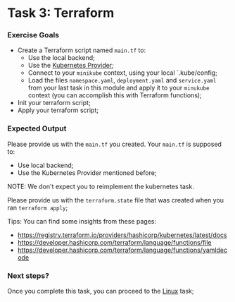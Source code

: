 # Task 3: Terraform
### Exercise Goals

* Create a Terraform script named `main.tf` to:
  * Use the local backend;
  * Use the [Kubernetes Provider](https://registry.terraform.io/providers/hashicorp/kubernetes/latest);
  * Connect to your `minikube` context, using your local `.kube/config;
  * Load the files `namespace.yaml`, `deployment.yaml` and `service.yaml` from your last task in this module and apply it to your `minukube` context (you can accomplish this with Terraform functions);
* Init your terraform script;
* Apply your terraform script;

### Expected Output

Please provide us with the `main.tf` you created. Your `main.tf` is supposed to:
* Use local backend;
* Use the Kubernetes Provider mentioned before;

NOTE: We don't expect you to reimplement the kubernetes task.

Please provide us with the `terraform.state` file that was created when you ran `terraform apply`;

Tips: You can find some insights from these pages:
 -  https://registry.terraform.io/providers/hashicorp/kubernetes/latest/docs
 -  https://developer.hashicorp.com/terraform/language/functions/file
 -  https://developer.hashicorp.com/terraform/language/functions/yamldecode

### Next steps?

Once you complete this task, you can proceed to the [Linux](../linux) task;
